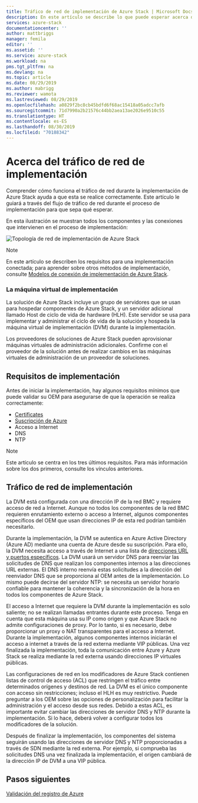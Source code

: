 ```yaml
---
title: Tráfico de red de implementación de Azure Stack | Microsoft Docs
description: En este artículo se describe lo que puede esperar acerca de los procesos de red de implementación de Azure Stack.
services: azure-stack
documentationcenter: ''
author: mattbriggs
manager: femila
editor: ''
ms.assetid: ''
ms.service: azure-stack
ms.workload: na
pms.tgt_pltfrm: na
ms.devlang: na
ms.topic: article
ms.date: 08/29/2019
ms.author: mabrigg
ms.reviewer: wamota
ms.lastreviewed: 08/29/2019
ms.openlocfilehash: a0829f2bc8cb45bdfd6f68ac15418a05adcc7afb
ms.sourcegitcommit: 71d7990a2b21576c44bb2aea13ae2026e9510c55
ms.translationtype: HT
ms.contentlocale: es-ES
ms.lasthandoff: 08/30/2019
ms.locfileid: "70188342"
---
```

# <a name="about-deployment-network-traffic"></a>Acerca del tráfico de red de implementación
Comprender cómo funciona el tráfico de red durante la implementación de Azure Stack ayuda a que esta se realice correctamente. Este artículo le guiará a través del flujo de tráfico de red durante el proceso de implementación para que sepa qué esperar.

En esta ilustración se muestran todos los componentes y las conexiones que intervienen en el proceso de implementación:

![Topología de red de implementación de Azure Stack](media/deployment-networking/figure1.png)

> [!NOTE]
> En este artículo se describen los requisitos para una implementación conectada; para aprender sobre otros métodos de implementación, consulte [Modelos de conexión de implementación de Azure Stack](azure-stack-connection-models.md).

### <a name="the-deployment-vm"></a>La máquina virtual de implementación
La solución de Azure Stack incluye un grupo de servidores que se usan para hospedar componentes de Azure Stack, y un servidor adicional llamado Host de ciclo de vida de hardware (HLH). Este servidor se usa para implementar y administrar el ciclo de vida de la solución y hospeda la máquina virtual de implementación (DVM) durante la implementación.

Los proveedores de soluciones de Azure Stack pueden aprovisionar máquinas virtuales de administración adicionales. Confirme con el proveedor de la solución antes de realizar cambios en las máquinas virtuales de administración de un proveedor de soluciones.

## <a name="deployment-requirements"></a>Requisitos de implementación
Antes de iniciar la implementación, hay algunos requisitos mínimos que puede validar su OEM para asegurarse de que la operación se realiza correctamente:

-   [Certificates](azure-stack-pki-certs.md)
-   [Suscripción de Azure](https://azure.microsoft.com/free/?b=17.06)
-   Acceso a Internet
-   DNS
-   NTP

> [!NOTE]
> Este artículo se centra en los tres últimos requisitos. Para más información sobre los dos primeros, consulte los vínculos anteriores.

## <a name="deployment-network-traffic"></a>Tráfico de red de implementación
La DVM está configurada con una dirección IP de la red BMC y requiere acceso de red a Internet. Aunque no todos los componentes de la red BMC requieren enrutamiento externo o acceso a Internet, algunos componentes específicos del OEM que usan direcciones IP de esta red podrían también necesitarlo.

Durante la implementación, la DVM se autentica en Azure Active Directory (Azure AD) mediante una cuenta de Azure desde su suscripción. Para ello, la DVM necesita acceso a través de Internet a una lista de [direcciones URL y puertos específicos](azure-stack-integrate-endpoints.md). La DVM usará un servidor DNS para reenviar las solicitudes de DNS que realizan los componentes internos a las direcciones URL externas. El DNS interno reenvía estas solicitudes a la dirección del reenviador DNS que se proporciona al OEM antes de la implementación. Lo mismo puede decirse del servidor NTP: se necesita un servidor horario confiable para mantener la coherencia y la sincronización de la hora en todos los componentes de Azure Stack.

El acceso a Internet que requiere la DVM durante la implementación es solo saliente; no se realizan llamadas entrantes durante este proceso. Tenga en cuenta que esta máquina usa su IP como origen y que Azure Stack no admite configuraciones de proxy. Por lo tanto, si es necesario, debe proporcionar un proxy o NAT transparentes para el acceso a Internet. Durante la implementación, algunos componentes internos iniciarán el acceso a internet a través de la red externa mediante VIP públicas. Una vez finalizada la implementación, toda la comunicación entre Azure y Azure Stack se realiza mediante la red externa usando direcciones IP virtuales públicas.

Las configuraciones de red en los modificadores de Azure Stack contienen listas de control de acceso (ACL) que restringen el tráfico entre determinados orígenes y destinos de red. La DVM es el único componente con acceso sin restricciones; incluso el HLH es muy restrictivo. Puede preguntar a los OEM sobre las opciones de personalización para facilitar la administración y el acceso desde sus redes. Debido a estas ACL, es importante evitar cambiar las direcciones de servidor DNS y NTP durante la implementación. Si lo hace, deberá volver a configurar todos los modificadores de la solución.

Después de finalizar la implementación, los componentes del sistema seguirán usando las direcciones de servidor DNS y NTP proporcionadas a través de SDN mediante la red externa. Por ejemplo, si comprueba las solicitudes DNS una vez finalizada la implementación, el origen cambiará de la dirección IP de DVM a una VIP pública.

## <a name="next-steps"></a>Pasos siguientes
[Validación del registro de Azure](azure-stack-validate-registration.md)

